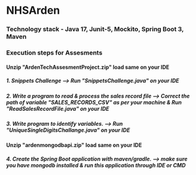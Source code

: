 # NHSArden
###  Technology stack - Java 17, Junit-5, Mockito, Spring Boot 3, Maven
###  Execution steps for Assesments
#### Unzip "ArdenTechAssesmentProject.zip" load same on your IDE
##### 1. Snippets  Challenge --> Run "SnippetsChallenge.java" on your IDE
##### 2. Write a program to read & process the sales record file   --> Correct the path of variable "SALES_RECORDS_CSV" as per your machine & Run "ReadSalesRecordFile.java" on your IDE
##### 3. Write program to identify variables. --> Run "UniqueSingleDigitsChallange.java" on your IDE

#### Unzip "ardenmongodbapi.zip" load same on your IDE
##### 4. Create the Spring Boot application with maven/gradle. --> make sure you have mongodb installed & run this application through IDE or CMD
